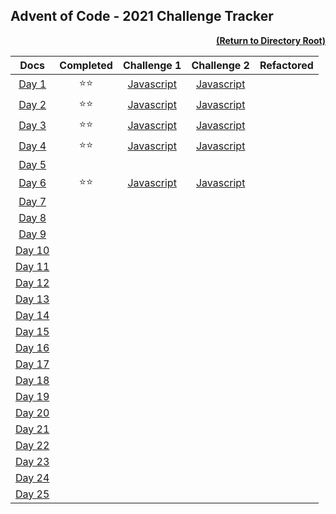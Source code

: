 ## Advent of Code - 2021 Challenge Tracker

[<p align="right">**(Return to Directory Root)**</p>](https://github.com/BeckTimothy/Advent-of-Code/)

|                    **Docs**                    | **Completed** |                                               **Challenge 1**                                               |                                               **Challenge 2**                                               | **Refactored** |
|:----------------------------------------------:|:-------------:|:-----------------------------------------------------------------------------------------------------------:|:-----------------------------------------------------------------------------------------------------------:|:---------:|
|  [Day 1](https://adventofcode.com/2021/day/1)  | :star::star:  | [Javascript](https://github.com/BeckTimothy/Advent-of-Code/blob/master/2021/12-01-21/challenge-1/script.js) | [Javascript](https://github.com/BeckTimothy/Advent-of-Code/blob/master/2021/12-01-21/challenge-2/script.js) |  |
|  [Day 2](https://adventofcode.com/2021/day/2)  | :star::star:  | [Javascript](https://github.com/BeckTimothy/Advent-of-Code/blob/master/2021/12-02-21/challenge-1/script.js) | [Javascript](https://github.com/BeckTimothy/Advent-of-Code/blob/master/2021/12-02-21/challenge-2/script.js) |  |
|  [Day 3](https://adventofcode.com/2021/day/3)  | :star::star:  | [Javascript](https://github.com/BeckTimothy/Advent-of-Code/blob/master/2021/12-03-21/challenge-1/script.js) | [Javascript](https://github.com/BeckTimothy/Advent-of-Code/blob/master/2021/12-03-21/challenge-2/script.js) |  |
|  [Day 4](https://adventofcode.com/2021/day/4)  | :star::star:  | [Javascript](https://github.com/BeckTimothy/Advent-of-Code/blob/master/2021/12-04-21/challenge-1/script.js) | [Javascript](https://github.com/BeckTimothy/Advent-of-Code/blob/master/2021/12-04-21/challenge-1/script.js) |  |
|  [Day 5](https://adventofcode.com/2021/day/5)  |               |                                                                                                             |                                                                                                             |  |
|  [Day 6](https://adventofcode.com/2021/day/6)  | :star::star:  | [Javascript](https://github.com/BeckTimothy/Advent-of-Code/blob/master/2021/12-06-21/challenge-1/script.js) | [Javascript](https://github.com/BeckTimothy/Advent-of-Code/blob/master/2021/12-06-21/challenge-1/script.js) |  |
|  [Day 7](https://adventofcode.com/2021/day/7)  |               |                                                                                                             |                                                                                                             |  |
|  [Day 8](https://adventofcode.com/2021/day/8)  |               |                                                                                                             |                                                                                                             |  |
|  [Day 9](https://adventofcode.com/2021/day/9)  |               |                                                                                                             |                                                                                                             |  |
| [Day 10](https://adventofcode.com/2021/day/10) |               |                                                                                                             |                                                                                                             |  |
| [Day 11](https://adventofcode.com/2021/day/11) |               |                                                                                                             |                                                                                                             |  |
| [Day 12](https://adventofcode.com/2021/day/12) |               |                                                                                                             |                                                                                                             |  |
| [Day 13](https://adventofcode.com/2021/day/13) |               |                                                                                                             |                                                                                                             |  |
| [Day 14](https://adventofcode.com/2021/day/14) |               |                                                                                                             |                                                                                                             |  |
| [Day 15](https://adventofcode.com/2021/day/15) |               |                                                                                                             |                                                                                                             |  |
| [Day 16](https://adventofcode.com/2021/day/16) |               |                                                                                                             |                                                                                                             |  |
| [Day 17](https://adventofcode.com/2021/day/17) |               |                                                                                                             |                                                                                                             |  |
| [Day 18](https://adventofcode.com/2021/day/18) |               |                                                                                                             |                                                                                                             |  |
| [Day 19](https://adventofcode.com/2021/day/19) |               |                                                                                                             |                                                                                                             |  |
| [Day 20](https://adventofcode.com/2021/day/20) |               |                                                                                                             |                                                                                                             |  |
| [Day 21](https://adventofcode.com/2021/day/21) |               |                                                                                                             |                                                                                                             |  |
| [Day 22](https://adventofcode.com/2021/day/22) |               |                                                                                                             |                                                                                                             |  |
| [Day 23](https://adventofcode.com/2021/day/23) |               |                                                                                                             |                                                                                                             |  |
| [Day 24](https://adventofcode.com/2021/day/24) |               |                                                                                                             |                                                                                                             |  |
| [Day 25](https://adventofcode.com/2021/day/25) |               |                                                                                                             |                                                                                                             |  |